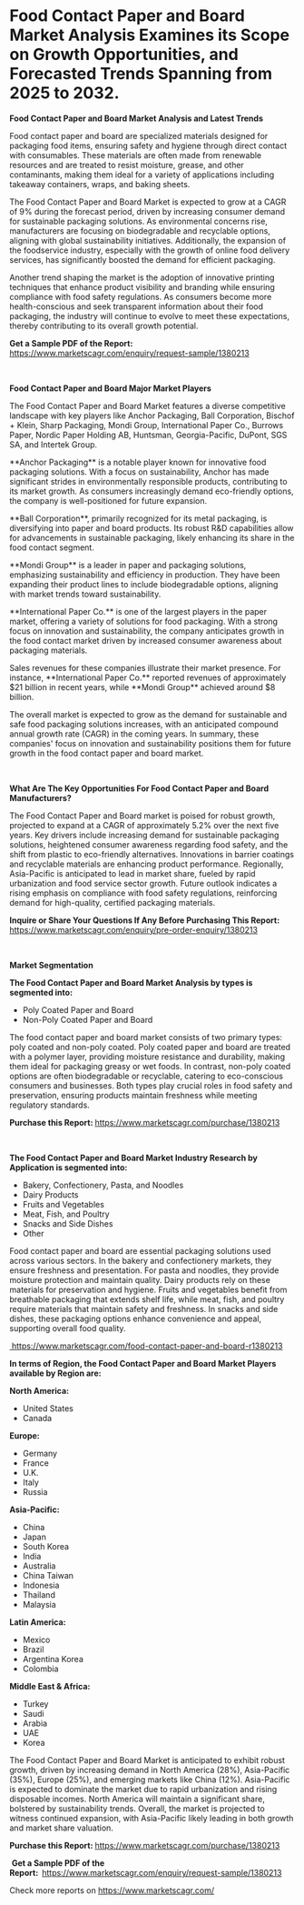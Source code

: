 <p><h1>Food Contact Paper and Board Market Analysis Examines its Scope on Growth Opportunities, and Forecasted Trends Spanning from 2025 to 2032.</h1></p><p><strong>Food Contact Paper and Board Market Analysis and Latest Trends</strong></p>
<p><p>Food contact paper and board are specialized materials designed for packaging food items, ensuring safety and hygiene through direct contact with consumables. These materials are often made from renewable resources and are treated to resist moisture, grease, and other contaminants, making them ideal for a variety of applications including takeaway containers, wraps, and baking sheets.</p><p>The Food Contact Paper and Board Market is expected to grow at a CAGR of 9% during the forecast period, driven by increasing consumer demand for sustainable packaging solutions. As environmental concerns rise, manufacturers are focusing on biodegradable and recyclable options, aligning with global sustainability initiatives. Additionally, the expansion of the foodservice industry, especially with the growth of online food delivery services, has significantly boosted the demand for efficient packaging.</p><p>Another trend shaping the market is the adoption of innovative printing techniques that enhance product visibility and branding while ensuring compliance with food safety regulations. As consumers become more health-conscious and seek transparent information about their food packaging, the industry will continue to evolve to meet these expectations, thereby contributing to its overall growth potential.</p></p>
<p><strong>Get a Sample PDF of the Report:&nbsp;</strong> <a href="https://www.marketscagr.com/enquiry/request-sample/1380213?utm_campaign=3546&utm_medium=2&utm_source=Github&utm_content=ia&utm_term=07042025&utm_id=food-contact-paper-and-board">https://www.marketscagr.com/enquiry/request-sample/1380213</a></p>
<p>&nbsp;</p>
<p><strong>Food Contact Paper and Board Major Market Players</strong></p>
<p><p>The Food Contact Paper and Board Market features a diverse competitive landscape with key players like Anchor Packaging, Ball Corporation, Bischof + Klein, Sharp Packaging, Mondi Group, International Paper Co., Burrows Paper, Nordic Paper Holding AB, Huntsman, Georgia-Pacific, DuPont, SGS SA, and Intertek Group.</p><p>**Anchor Packaging** is a notable player known for innovative food packaging solutions. With a focus on sustainability, Anchor has made significant strides in environmentally responsible products, contributing to its market growth. As consumers increasingly demand eco-friendly options, the company is well-positioned for future expansion.</p><p>**Ball Corporation**, primarily recognized for its metal packaging, is diversifying into paper and board products. Its robust R&D capabilities allow for advancements in sustainable packaging, likely enhancing its share in the food contact segment.</p><p>**Mondi Group** is a leader in paper and packaging solutions, emphasizing sustainability and efficiency in production. They have been expanding their product lines to include biodegradable options, aligning with market trends toward sustainability.</p><p>**International Paper Co.** is one of the largest players in the paper market, offering a variety of solutions for food packaging. With a strong focus on innovation and sustainability, the company anticipates growth in the food contact market driven by increased consumer awareness about packaging materials.</p><p>Sales revenues for these companies illustrate their market presence. For instance, **International Paper Co.** reported revenues of approximately $21 billion in recent years, while **Mondi Group** achieved around $8 billion. </p><p>The overall market is expected to grow as the demand for sustainable and safe food packaging solutions increases, with an anticipated compound annual growth rate (CAGR) in the coming years. In summary, these companies' focus on innovation and sustainability positions them for future growth in the food contact paper and board market.</p></p>
<p>&nbsp;</p>
<p><strong>What Are The Key Opportunities For Food Contact Paper and Board Manufacturers?</strong></p>
<p><p>The Food Contact Paper and Board market is poised for robust growth, projected to expand at a CAGR of approximately 5.2% over the next five years. Key drivers include increasing demand for sustainable packaging solutions, heightened consumer awareness regarding food safety, and the shift from plastic to eco-friendly alternatives. Innovations in barrier coatings and recyclable materials are enhancing product performance. Regionally, Asia-Pacific is anticipated to lead in market share, fueled by rapid urbanization and food service sector growth. Future outlook indicates a rising emphasis on compliance with food safety regulations, reinforcing demand for high-quality, certified packaging materials.</p></p>
<p><strong>Inquire or Share Your Questions If Any Before Purchasing This Report:</strong> <a href="https://www.marketscagr.com/enquiry/pre-order-enquiry/1380213?utm_campaign=3546&utm_medium=2&utm_source=Github&utm_content=ia&utm_term=07042025&utm_id=food-contact-paper-and-board">https://www.marketscagr.com/enquiry/pre-order-enquiry/1380213</a></p>
<p>&nbsp;</p>
<p><strong>Market Segmentation</strong></p>
<p><strong>The Food Contact Paper and Board Market Analysis by types is segmented into:</strong></p>
<p><ul><li>Poly Coated Paper and Board</li><li>Non-Poly Coated Paper and Board</li></ul></p>
<p><p>The food contact paper and board market consists of two primary types: poly coated and non-poly coated. Poly coated paper and board are treated with a polymer layer, providing moisture resistance and durability, making them ideal for packaging greasy or wet foods. In contrast, non-poly coated options are often biodegradable or recyclable, catering to eco-conscious consumers and businesses. Both types play crucial roles in food safety and preservation, ensuring products maintain freshness while meeting regulatory standards.</p></p>
<p><strong>Purchase this Report:&nbsp;</strong><a href="https://www.marketscagr.com/purchase/1380213?utm_campaign=3546&utm_medium=2&utm_source=Github&utm_content=ia&utm_term=07042025&utm_id=food-contact-paper-and-board">https://www.marketscagr.com/purchase/1380213</a></p>
<p>&nbsp;</p>
<p><strong>The Food Contact Paper and Board Market Industry Research by Application is segmented into:</strong></p>
<p><ul><li>Bakery, Confectionery, Pasta, and Noodles</li><li>Dairy Products</li><li>Fruits and Vegetables</li><li>Meat, Fish, and Poultry</li><li>Snacks and Side Dishes</li><li>Other</li></ul></p>
<p><p>Food contact paper and board are essential packaging solutions used across various sectors. In the bakery and confectionery markets, they ensure freshness and presentation. For pasta and noodles, they provide moisture protection and maintain quality. Dairy products rely on these materials for preservation and hygiene. Fruits and vegetables benefit from breathable packaging that extends shelf life, while meat, fish, and poultry require materials that maintain safety and freshness. In snacks and side dishes, these packaging options enhance convenience and appeal, supporting overall food quality.</p></p>
<p><a href="https://www.marketscagr.com/food-contact-paper-and-board-r1380213?utm_campaign=3546&utm_medium=2&utm_source=Github&utm_content=ia&utm_term=07042025&utm_id=food-contact-paper-and-board">&nbsp;https://www.marketscagr.com/food-contact-paper-and-board-r1380213</a></p>
<p><strong>In terms of Region, the Food Contact Paper and Board Market Players available by Region are:</strong></p>
<p>
    <p> <strong> North America: </strong>
        <ul>
            <li>United States</li>
            <li>Canada</li>
        </ul>
        </p> 
    <p> <strong> Europe: </strong>
        <ul>
            <li>Germany</li>
            <li>France</li>
            <li>U.K.</li>
            <li>Italy</li>
            <li>Russia</li>
        </ul>
        </p> 
    <p> <strong> Asia-Pacific: </strong>
        <ul>
            <li>China</li>
            <li>Japan</li>
            <li>South Korea</li>
            <li>India</li>
            <li>Australia</li>
            <li>China Taiwan</li>
            <li>Indonesia</li>
            <li>Thailand</li>
            <li>Malaysia</li>
        </ul>
        </p> 
    <p> <strong> Latin America: </strong>
        <ul>
            <li>Mexico</li>
            <li>Brazil</li>
            <li>Argentina Korea</li>
            <li>Colombia</li>
        </ul>
        </p> 
    <p> <strong> Middle East & Africa: </strong>
        <ul>
            <li>Turkey</li>
            <li>Saudi</li>
            <li>Arabia</li>
            <li>UAE</li>
            <li>Korea</li>
        </ul>
    </p>
    </p>
<p><p>The Food Contact Paper and Board Market is anticipated to exhibit robust growth, driven by increasing demand in North America (28%), Asia-Pacific (35%), Europe (25%), and emerging markets like China (12%). Asia-Pacific is expected to dominate the market due to rapid urbanization and rising disposable incomes. North America will maintain a significant share, bolstered by sustainability trends. Overall, the market is projected to witness continued expansion, with Asia-Pacific likely leading in both growth and market share valuation.</p></p>
<p><strong>Purchase this Report: </strong><a href="https://www.marketscagr.com/purchase/1380213?utm_campaign=3546&utm_medium=2&utm_source=Github&utm_content=ia&utm_term=07042025&utm_id=food-contact-paper-and-board">https://www.marketscagr.com/purchase/1380213</a></p>
<p>&nbsp;<strong>Get a Sample PDF of the Report:&nbsp;&nbsp;</strong><a href="https://www.marketscagr.com/enquiry/request-sample/1380213?utm_campaign=3546&utm_medium=2&utm_source=Github&utm_content=ia&utm_term=07042025&utm_id=food-contact-paper-and-board">https://www.marketscagr.com/enquiry/request-sample/1380213</a></p>
<p><strong></strong></p>
<p>Check more reports on <a href="https://www.marketscagr.com/?utm_campaign=3546&utm_medium=2&utm_source=Github&utm_content=ia&utm_term=07042025&utm_id=food-contact-paper-and-board">https://www.marketscagr.com/</a></p>